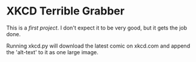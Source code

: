 # XKCD Terrible Grabber

This is a _first project_. I don't expect it to be very good, but it gets the job done.

Running xkcd.py will download the latest comic on xkcd.com and append the 'alt-text' to it as one large image.
